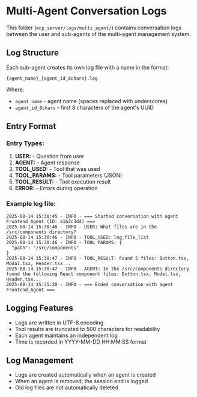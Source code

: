# Multi-Agent Conversation Logs

This folder (`mcp_server/logs/multi_agent/`) contains conversation logs between the user and sub-agents of the multi-agent management system.

## Log Structure

Each sub-agent creates its own log file with a name in the format:
```
{agent_name}_{agent_id_8chars}.log
```

Where:
- `agent_name` - agent name (spaces replaced with underscores)
- `agent_id_8chars` - first 8 characters of the agent's UUID

## Entry Format

### Entry Types:

1. **USER:** - Question from user
2. **AGENT:** - Agent response  
3. **TOOL_USED:** - Tool that was used
4. **TOOL_PARAMS:** - Tool parameters (JSON)
5. **TOOL_RESULT:** - Tool execution result
6. **ERROR:** - Errors during operation

### Example log file:
```
2025-08-14 15:30:45 - INFO - === Started conversation with agent Frontend_Agent (ID: a1b2c3d4) ===
2025-08-14 15:30:46 - INFO - USER: What files are in the /src/components directory?
2025-08-14 15:30:46 - INFO - TOOL_USED: lng_file_list
2025-08-14 15:30:46 - INFO - TOOL_PARAMS: {
  "path": "/src/components"
}
2025-08-14 15:30:47 - INFO - TOOL_RESULT: Found 5 files: Button.tsx, Modal.tsx, Header.tsx...
2025-08-14 15:30:47 - INFO - AGENT: In the /src/components directory found the following React component files: Button.tsx, Modal.tsx, Header.tsx...
2025-08-14 15:35:20 - INFO - === Ended conversation with agent Frontend_Agent ===
```

## Logging Features

- Logs are written in UTF-8 encoding
- Tool results are truncated to 500 characters for readability
- Each agent maintains an independent log
- Time is recorded in YYYY-MM-DD HH:MM:SS format

## Log Management

- Logs are created automatically when an agent is created
- When an agent is removed, the session end is logged
- Old log files are not automatically deleted
